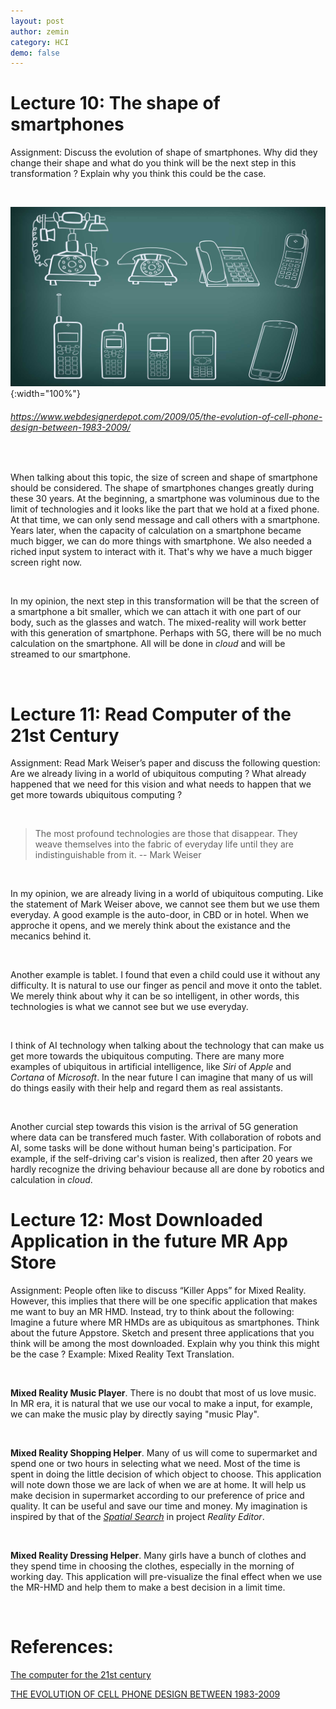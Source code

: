 ```yaml
---
layout: post
author: zemin 
category: HCI
demo: false 
---
```


# Lecture 10: The shape of smartphones

Assignment: Discuss the evolution of shape of smartphones. Why did they change their shape and what do you think will be the next step in this transformation ? Explain why you think this could be the case.

&nbsp;



![Alt text](https://raw.githubusercontent.com/zemin-xu/zemin-xu.github.io/master/assets/images/hci_lecture/evolution_smartphone.jpg "evolution of smartphone"){:width="100%"}

###### https://www.webdesignerdepot.com/2009/05/the-evolution-of-cell-phone-design-between-1983-2009/

&nbsp;

When talking about this topic, the size of screen and shape of smartphone should be considered. The shape of smartphones changes greatly during these 30 years. At the beginning, a smartphone was voluminous due to the limit of technologies and it looks like the part that we hold at a fixed phone. At that time, we can only send message and call others with a smartphone. Years later, when the capacity of calculation on a smartphone became much bigger, we can do more things with smartphone. We also needed a riched input system to interact with it. That's why we have a much bigger screen right now.

&nbsp;

In my opinion, the next step in this transformation will be that the screen of a smartphone a bit smaller, which we can attach it with one part of our body, such as the glasses and watch. The mixed-reality will work better with this generation of smartphone. Perhaps with 5G, there will be no much calculation on the smartphone. All will be done in *cloud* and will be streamed to our smartphone.

&nbsp;

# Lecture 11: Read Computer of the 21st Century

Assignment: Read Mark Weiser’s paper and discuss the following question: Are we already living in a world of ubiquitous computing ? What already happened that we need for this vision and what needs to happen that we get more towards ubiquitous computing ?

&nbsp;

> The most profound technologies are those that disappear. They weave themselves into the fabric of everyday life until they are indistinguishable from it. -- Mark Weiser

&nbsp;

In my opinion, we are already living in a world of ubiquitous computing. Like the statement of Mark Weiser above, we cannot see them but we use them everyday. A good example is the auto-door, in CBD or in hotel. When we approche it opens, and we merely think about the existance and the mecanics behind it.

&nbsp;

Another example is tablet. I found that even a child could use it without any difficulty. It is natural to use our finger as pencil and move it onto the tablet. We merely think about why it can be so intelligent, in other words, this technologies is what we cannot see but we use everyday.

&nbsp;

I think of AI technology when talking about the technology that can make us get more towards the ubiquitous computing.
There are many more examples of ubiquitous in artificial intelligence, like *Siri* of *Apple* and *Cortana* of *Microsoft*. In the near future I can imagine that many of us will do things easily with their help and regard them as real assistants.

&nbsp;

Another curcial step towards this vision is the arrival of 5G generation where data can be transfered much faster. With collaboration of robots and AI, some tasks will be done without human being's participation. For example, if the self-driving car's vision is realized, then after 20 years we hardly recognize the driving behaviour because all are done by robotics and calculation in *cloud*.

# Lecture 12: Most Downloaded Application in the future MR App Store

Assignment: People often like to discuss “Killer Apps” for Mixed Reality. However, this implies that there will be one specific application that makes me want to buy an MR HMD. Instead, try to think about the following: Imagine a future where MR HMDs are as ubiquitous as smartphones. Think about the future Appstore. Sketch and present three applications that you think will be among the most downloaded. Explain why you think this might be the case ? Example: Mixed Reality Text Translation.

&nbsp;

**Mixed Reality Music Player**. There is no doubt that most of us love music. In MR era, it is natural that we use our vocal to make a input, for example, we can make the music  play by directly saying "music Play".

&nbsp;

**Mixed Reality Shopping Helper**. Many of us will come to supermarket and spend one or two hours in selecting what we need. Most of the time is spent in doing the little decision of which object to choose. This application will note down those we are lack of when we are at home. It will help us make decision in supermarket according to our preference of price and quality. It can be useful and save our time and money. My imagination is inspired by that of the *[Spatial Search](https://vimeo.com/218675811)* in project *Reality Editor*.

&nbsp;

**Mixed Reality Dressing Helper**. Many girls have a bunch of clothes and they spend time in choosing the clothes, especially in the morning of working day. This application will pre-visualize the final effect when we use the MR-HMD and help them to make a best decision in a limit time.

&nbsp;

# References:

[The computer for the 21st century](https://www.lri.fr/~mbl/Stanford/CS477/papers/Weiser-SciAm.pdf)

[THE EVOLUTION OF CELL PHONE DESIGN BETWEEN 1983-2009](https://www.webdesignerdepot.com/2009/05/the-evolution-of-cell-phone-design-between-1983-2009/)